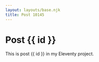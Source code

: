 ```yaml
---
layout: layouts/base.njk
title: Post 10145
---
```


# Post {{ id }}

This is post {{ id }} in my Eleventy project.
